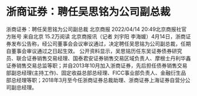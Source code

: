 # 浙商证券：聘任吴思铭为公司副总裁

浙商证券：聘任吴思铭为公司副总裁
北京商报
2022/04/14 20:49北京商报社官方账号  来自北京
15.2万阅读
北京商报讯（记者 刘宇阳 李海媛）4月14日，浙商证券发布公告称，经公司董事会会议审议通过，决定聘任吴思铭为公司副总裁，任期自董事会审议通过之日起生效。
公开资料显示，吴思铭历任东吴证券债券研究员、联合证券销售交易经理、国泰君安证券销售交易区域负责人、摩根士丹利华鑫证券销售交易总监等职；并自2013年10月加入浙商证券，先后担任债券销售交易部副总经理(主持工作)、固定收益总部总经理、FICC事业部负责人、金融衍生品部总经理等职；2018年3月至今任浙商证券总裁助理、浙商证券上海证券自营分公司副总经理。